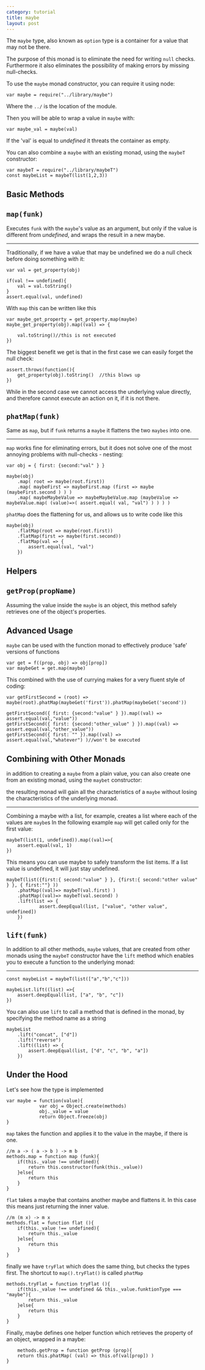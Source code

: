 ```yaml
---
category: tutorial
title: maybe
layout: post
---
```


The `maybe` type, also known as `option` type is a container for a value that may not be there. 

The purpose of this monad is to eliminate the need for writing `null` checks. 
Furthermore it also eliminates the possibility of making errors by missing null-checks.

<!--more-->








To use the `maybe` monad constructor, you can require it using node:
		
    var maybe = require("../library/maybe")

Where the `../` is the location of the module.

Then you will be able to wrap a value in `maybe` with:

    var maybe_val = maybe(val)

If the 'val' is equal to *undefined* it threats the container as empty.


You can also combine a `maybe` with an existing monad, using the `maybeT` constructor:

    var maybeT = require("../library/maybeT")
    const maybeList = maybeT(list(1,2,3))




Basic Methods
---

`map(funk)`
----
Executes `funk` with the `maybe`'s value as an argument, but only if the value is different from *undefined*, and wraps the result in a new maybe.

***



Traditionally, if we have a value that may be undefined we do a null check before doing something with it:



	
	var val = get_property(obj)
	
	if(val !== undefined){
		val = val.toString()
	}
	assert.equal(val, undefined) 

With `map` this can be written like this

 	var maybe_get_property = get_property.map(maybe)
	maybe_get_property(obj).map((val) => {

		val.toString()//this is not executed
	})

The biggest benefit we get is that in the first case we can easily forget the null check:
	
	assert.throws(function(){
		get_property(obj).toString()  //this blows up
	})

While in the second case we cannot access the underlying value directly, and therefore cannot execute an action on it, if it is not there.




`phatMap(funk)`
----

Same as `map`, but if `funk` returns a `maybe` it flattens the two `maybes` into one.

***




`map` works fine for eliminating errors, but it does not solve one of the most annoying problems with null-checks - nesting:

	var obj = { first: {second:"val" } }
	
	maybe(obj)
		.map( root => maybe(root.first))
		.map( maybeFirst => maybeFirst.map (first => maybe (maybeFirst.second ) ) ) 
		.map( maybeMaybeValue => maybeMaybeValue.map (maybeValue => maybeValue.map( (value)=>( assert.equal( val, "val") ) ) ) )

`phatMap` does the flattening for us, and allows us to write code like this

	maybe(obj)
		.flatMap(root => maybe(root.first))
		.flatMap(first => maybe(first.second))
		.flatMap(val => {
			assert.equal(val, "val")
		})




Helpers
----

`getProp(propName)`
----
Assuming the value inside the `maybe` is an object, this method safely retrieves one of the object's properties.





Advanced Usage
----



 `maybe` can be used with the function monad to effectively produce 'safe' versions of functions

	var get = f((prop, obj) => obj[prop])
	var maybeGet = get.map(maybe)

This combined with the use of currying makes for a very fluent style of coding:

	var getFirstSecond = (root) => maybe(root).phatMap(maybeGet('first')).phatMap(maybeGet('second'))
	
	getFirstSecond({ first: {second:"value" } }).map((val) => assert.equal(val,"value"))
	getFirstSecond({ first: {second:"other_value" } }).map((val) => assert.equal(val,"other_value"))
	getFirstSecond({ first: "" }).map((val) => assert.equal(val,"whatever") )//won't be executed 








    

Combining with Other Monads
----
in addition to creating a `maybe` from a plain value, you can also create one from an existing monad, using the `maybet` constructor:

the resulting monad will gain all the characteristics of a `maybe` without losing the characteristics of the underlying monad.

***



    
Combining a maybe with a list, for example, creates a list where each of the values are `maybe`s
In the following example `map` will get called only for the first value:

    maybeT(list(1, undefined)).map((val)=>{
        assert.equal(val, 1)   
    })




This means you can use maybe to safely transform the list items.
If a list value is undefined, it will just stay undefined.

    maybeT(list({first:{ second:"value" } }, {first:{ second:"other value" } }, { first:""} ))
        .phatMap((val)=> maybeT(val.first) )
        .phatMap((val)=> maybeT(val.second) )
        .lift(list => {
                assert.deepEqual(list, ["value", "other value", undefined])
        })




`lift(funk)`
----
In addition to all other methods, `maybe` values, that are created from other monads using the `maybeT` constructor
have the `lift` method which enables you to execute a function to the underlying monad:

***



    const maybeList = maybeT(list(["a","b","c"]))
    
    maybeList.lift((list) =>{
        assert.deepEqual(list, ["a", "b", "c"])
    })

You can also use `lift` to call a method that is defined in the monad, by specifying the method name as a string

    maybeList
        .lift("concat", ["d"])
        .lift("reverse")
        .lift((list) => {
            assert.deepEqual(list, ["d", "c", "b", "a"])
        })








Under the Hood
--------------
Let's see how the type is implemented







	var maybe = function(value){
                var obj = Object.create(methods)
                obj._value = value
                return Object.freeze(obj)
	}

`map` takes the function and applies it to the value in the maybe, if there is one.





	//m a -> ( a -> b ) -> m b
	methods.map = function map (funk){
		if(this._value !== undefined){
			return this.constructor(funk(this._value))
		}else{	
			return this 
		}
	}

`flat` takes a maybe that contains another maybe and flattens it.
In this case this means just returning the inner value.

	//m (m x) -> m x
	methods.flat = function flat (){
		if(this._value !== undefined){
			return this._value
		}else{
			return this
		}
	}

finally we have `tryFlat` which does the same thing, but checks the types first. The shortcut to `map().tryFlat()` is called `phatMap` 

	methods.tryFlat = function tryFlat (){
		if(this._value !== undefined && this._value.funktionType === "maybe"){
			return this._value
		}else{
			return this
		}
	}
	

Finally, maybe defines one helper function which retrieves the property of an object, wrapped in a maybe:

        methods.getProp = function getProp (prop){
		return this.phatMap( (val) => this.of(val[prop]) )
	}


	



